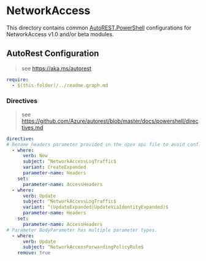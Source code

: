 # NetworkAccess

This directory contains common [AutoREST.PowerShell](https://github.com/Azure/autorest.powershell) configurations for NetworkAccess v1.0 and/or beta modules.

## AutoRest Configuration

> see <https://aka.ms/autorest>

``` yaml
require:
  - $(this-folder)/../readme.graph.md
```

### Directives

> see https://github.com/Azure/autorest/blob/master/docs/powershell/directives.md

``` yaml
directive:
# Rename headers parameter provided in the open api file to avoid conflict with existing header property generated by Autorest for custom header support.
  - where:
      verb: New
      subject: ^NetworkAccessLogTraffic$
      variant: CreateExpanded
      parameter-name: Headers
    set:
      parameter-name: AccessHeaders
  - where:
      verb: Update
      subject: ^NetworkAccessLogTraffic$
      variant: ^(UpdateExpanded|UpdateViaIdentityExpanded)$
      parameter-name: Headers
    set:
      parameter-name: AccessHeaders
# Parameter BodyParameter has multiple parameter types. 
  - where:
      verb: Update
      subject: ^NetworkAccessForwardingPolicyRule$
    remove: true
```
